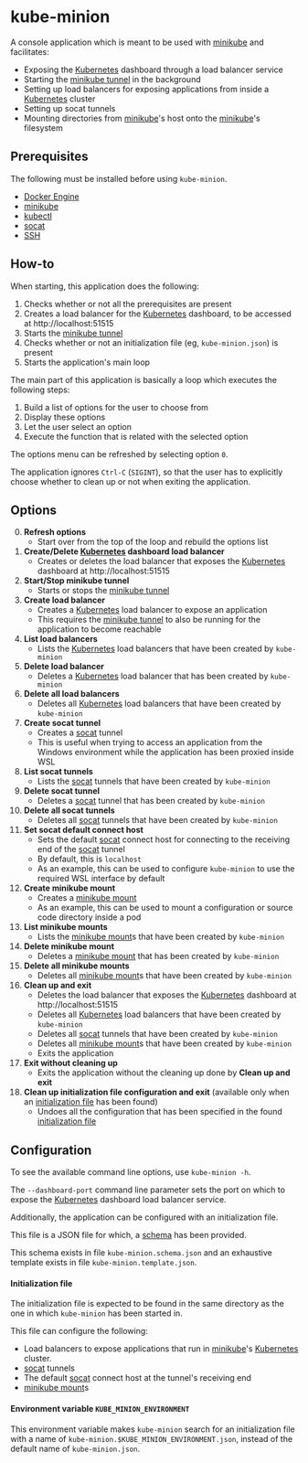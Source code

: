 # kube-minion

A console application which is meant to be used with [minikube](https://minikube.sigs.k8s.io/docs/) and facilitates:

* Exposing the [Kubernetes](https://kubernetes.io/) dashboard through a load balancer service
* Starting the [minikube tunnel](https://minikube.sigs.k8s.io/docs/commands/tunnel/) in the background
* Setting up load balancers for exposing applications from inside a [Kubernetes](https://kubernetes.io/) cluster
* Setting up socat tunnels
* Mounting directories from [minikube](https://minikube.sigs.k8s.io/docs/)'s host onto the
  [minikube](https://minikube.sigs.k8s.io/docs/)'s filesystem

## Prerequisites

The following must be installed before using `kube-minion`.

* [Docker Engine](https://docs.docker.com/engine/install/)
* [minikube](https://minikube.sigs.k8s.io/docs/)
* [kubectl](https://kubernetes.io/docs/tasks/tools/install-kubectl-linux/)
* [socat](https://www.redhat.com/sysadmin/getting-started-socat)
* [SSH](https://www.ssh.com/academy/ssh)

## How-to

When starting, this application does the following:

1. Checks whether or not all the prerequisites are present
2. Creates a load balancer for the [Kubernetes](https://kubernetes.io/) dashboard, to be accessed at
   http://localhost:51515
3. Starts the [minikube tunnel](https://minikube.sigs.k8s.io/docs/commands/tunnel/)
4. Checks whether or not an initialization file (eg, `kube-minion.json`) is present
5. Starts the application's main loop

The main part of this application is basically a loop which executes the following steps:

1. Build a list of options for the user to choose from
2. Display these options
3. Let the user select an option
4. Execute the function that is related with the selected option

The options menu can be refreshed by selecting option `0`.

The application ignores `Ctrl-C` (`SIGINT`), so that the user has to explicitly choose whether to clean up or not
when exiting the application.

## Options

0. **Refresh options**
    * Start over from the top of the loop and rebuild the options list
1. **Create/Delete [Kubernetes](https://kubernetes.io/) dashboard load balancer**
    * Creates or deletes the load balancer that exposes the [Kubernetes](https://kubernetes.io/) dashboard at
      http://localhost:51515
2. **Start/Stop minikube tunnel**
    * Starts or stops the [minikube tunnel](https://minikube.sigs.k8s.io/docs/commands/tunnel/)
3. **Create load balancer**
    * Creates a [Kubernetes](https://kubernetes.io/) load balancer to expose an application
    * This requires the [minikube tunnel](https://minikube.sigs.k8s.io/docs/commands/tunnel/) to also be running for the
      application to become reachable
4. **List load balancers**
    * Lists the [Kubernetes](https://kubernetes.io/) load balancers that have been created by `kube-minion`
5. **Delete load balancer**
    * Deletes a [Kubernetes](https://kubernetes.io/) load balancer that has been created by `kube-minion`
6. **Delete all load balancers**
    * Deletes all [Kubernetes](https://kubernetes.io/) load balancers that have been created by `kube-minion`
7. **Create socat tunnel**
    * Creates a [socat](https://www.redhat.com/sysadmin/getting-started-socat) tunnel
    * This is useful when trying to access an application from the Windows environment while the application
      has been proxied inside WSL
8. **List socat tunnels**
    * Lists the [socat](https://www.redhat.com/sysadmin/getting-started-socat) tunnels that have been created by
      `kube-minion`
9. **Delete socat tunnel**
    * Deletes a [socat](https://www.redhat.com/sysadmin/getting-started-socat) tunnel that has been created by
      `kube-minion`
10. **Delete all socat tunnels**
    * Deletes all [socat](https://www.redhat.com/sysadmin/getting-started-socat) tunnels that have been created by
      `kube-minion`
11. **Set socat default connect host**
    * Sets the default [socat](https://www.redhat.com/sysadmin/getting-started-socat) connect host for connecting to the
     receiving end of the [socat](https://www.redhat.com/sysadmin/getting-started-socat) tunnel
    * By default, this is `localhost`
    * As an example, this can be used to configure `kube-minion` to use the required WSL interface by default
12. **Create minikube mount**
     * Creates a [minikube mount](https://minikube.sigs.k8s.io/docs/commands/mount/)
     * As an example, this can be used to mount a configuration or source code directory inside a pod
13. **List minikube mounts**
     * Lists the [minikube mount](https://minikube.sigs.k8s.io/docs/commands/mount/)s that have been created by
       `kube-minion`
14. **Delete minikube mount**
     * Deletes a [minikube mount](https://minikube.sigs.k8s.io/docs/commands/mount/) that has been created by
       `kube-minion`
15. **Delete all minikube mounts**
     * Deletes all [minikube mount](https://minikube.sigs.k8s.io/docs/commands/mount/)s that have been created by
       `kube-minion`
16. **Clean up and exit**
    * Deletes the load balancer that exposes the [Kubernetes](https://kubernetes.io/) dashboard at
      http://localhost:51515
    * Deletes all [Kubernetes](https://kubernetes.io/) load balancers that have been created by `kube-minion`
    * Deletes all [socat](https://www.redhat.com/sysadmin/getting-started-socat) tunnels that have been created by
      `kube-minion`
    * Deletes all [minikube mount](https://minikube.sigs.k8s.io/docs/commands/mount/)s that have been created by
      `kube-minion`
    * Exits the application
17. **Exit without cleaning up**
    * Exits the application without the cleaning up done by **Clean up and exit**
18. **Clean up initialization file configuration and exit** (available only when an
    [initialization file](#configuration) has been found)
    * Undoes all the configuration that has been specified in the found [initialization file](#configuration)

## Configuration

To see the available command line options, use `kube-minion -h`.

The `--dashboard-port` command line parameter sets the port on which to expose the [Kubernetes](https://kubernetes.io/)
dashboard load balancer service.

Additionally, the application can be configured with an initialization file.

This file is a JSON file for which, a
[schema](https://raw.githubusercontent.com/sadesyllas/kube-minion/main/kube-minion.schema.json)
has been provided.

This schema exists in file `kube-minion.schema.json` and an exhaustive template
exists in file `kube-minion.template.json`.

#### Initialization file

The initialization file is expected to be found in the same directory as the one in which
`kube-minion` has been started in.

This file can configure the following:

* Load balancers to expose applications that run in [minikube](https://minikube.sigs.k8s.io/docs/)'s
  [Kubernetes](https://kubernetes.io/) cluster.
* [socat](https://www.redhat.com/sysadmin/getting-started-socat) tunnels
* The default [socat](https://www.redhat.com/sysadmin/getting-started-socat) connect host at the tunnel's receiving end
* [minikube mount](https://minikube.sigs.k8s.io/docs/commands/mount/)s

#### Environment variable `KUBE_MINION_ENVIRONMENT`

This environment variable makes `kube-minion` search for an initialization file with a name of
`kube-minion.$KUBE_MINION_ENVIRONMENT.json`, instead of the default name of `kube-minion.json`.
